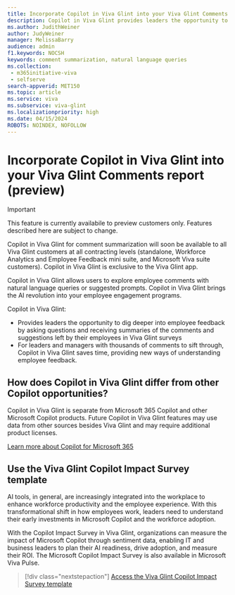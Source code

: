 ```yaml
---
title: Incorporate Copilot in Viva Glint into your Viva Glint Comments report (preview)
description: Copilot in Viva Glint provides leaders the opportunity to dig deeper into employee feedback by asking questions and receiving summaries of the comments and suggestions left by their employees in Viva Glint surveys.
ms.author: JudithWeiner
author: JudyWeiner
manager: MelissaBarry
audience: admin
f1.keywords: NOCSH
keywords: comment summarization, natural language queries
ms.collection: 
 - m365initiative-viva
 - selfserve
search-appverid: MET150
ms.topic: article
ms.service: viva
ms.subservice: viva-glint
ms.localizationpriority: high
ms.date: 04/15/2024
ROBOTS: NOINDEX, NOFOLLOW
---
```


# Incorporate Copilot in Viva Glint into your Viva Glint Comments report (preview)

>[!IMPORTANT]
>This feature is currently availabile to preview customers only. Features described here are subject to change.

Copilot in Viva Glint for comment summarization will soon be available to all Viva Glint customers at all contracting levels (standalone, Workforce Analytics and Employee Feedback mini suite, and Microsoft Viva suite customers). Copilot in Viva Glint is exclusive to the Viva Glint app.  

Copilot in Viva Glint allows users to explore employee comments with natural language queries or suggested prompts. Copilot in Viva Glint brings the AI revolution into your employee engagement programs. 

Copilot in Viva Glint:
- Provides leaders the opportunity to dig deeper into employee feedback by asking questions and receiving summaries of the comments and suggestions left by their employees in Viva Glint surveys
- For leaders and managers with thousands of comments to sift through, Copilot in Viva Glint saves time, providing new ways of understanding employee feedback. 

## How does Copilot in Viva Glint differ from other Copilot opportunities?

Copilot in Viva Glint is separate from Microsoft 365 Copilot and other Microsoft Copilot products. Future Copilot in Viva Glint features may use data from other sources besides Viva Glint and may require additional product licenses.

[Learn more about Copilot for Microsoft 365](https://adoption.microsoft.com/en-us/copilot/)

## Use the Viva Glint Copilot Impact Survey template

AI tools, in general, are increasingly integrated into the workplace to enhance workforce productivity and the employee experience. With this transformational shift in how employees work, leaders need to understand their early investments in Microsoft Copilot and the workforce adoption.

With the Copilot Impact Survey in Viva Glint, organizations can measure the impact of Microsoft Copilot through sentiment data, enabling IT and business leaders to plan their AI readiness, drive adoption, and measure their ROI. The Microsoft Copilot Impact Survey is also available in Microsoft Viva Pulse.

> [!div class="nextstepaction"]
> [Access the Viva Glint Copilot Impact Survey template](https://go.microsoft.com/fwlink/?linkid=2261039)
